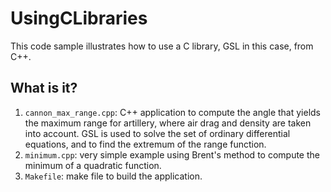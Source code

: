 # UsingCLibraries
This code sample illustrates how to use a C library, GSL in this case,
from C++.

## What is it?
1. `cannon_max_range.cpp`: C++ application to compute the angle that
    yields the maximum range for artillery, where air drag and density
    are taken into account. GSL is used to solve the set of ordinary
    differential equations, and to find the extremum of the range function.
1. `minimum.cpp`: very simple example using Brent's method to compute
    the minimum of a quadratic function.
1. `Makefile`: make file to build the application.
